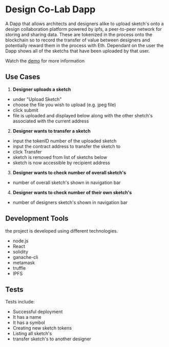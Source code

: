 # Design Co-Lab Dapp
A Dapp that allows architects and designers alike to upload sketch's onto a design collaboration platform powered by ipfs, a peer-to-peer network for storing and sharing data. These are tokenized in the process onto the blockchain so to record the transfer of value between designers and potentially reward them in the process with Eth.
Dependant on the user the Dapp shows all of the sketchs that have been uploaded by that user. 

Watch the [demo](https://drive.google.com/file/d/1h4yIzMi5Uli09VaN3LobPHmqFQmqB-ut/view) for more information

## Use Cases

1. **Designer uploads a sketch**

- under "Upload Sketch"
- choose the file you wish to upload (e.g. jpeg file)
- click submit
- file is uploaded and displayed below along with the other shetch's associated with the current address

2. **Designer wants to transfer a sketch**

- input the tokenID number of the uploaded sketch
- input the contract address to transfer the sketch to
- click Transfer
- sketch is removed from list of sketchs below
- sketch is now accessible by recipient address 

3. **Designer wants to check number of overall sketch's**

- number of overall sketch's shown in navigation bar

4. **Designer wants to check number of their own sketch's**

- number of designers sketch's shown in navigation bar

## Development Tools

the project is developed using different technologies.

- node.js
- React
- solidity
- ganache-cli
- metamask
- truffle
- IPFS

## Tests
Tests include:

* Successful deployment
* It has a name
* It has a symbol
* Creating new sketch tokens
* Listing all sketch's
* transfer sketch's to another designer